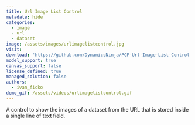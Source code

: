 ```yaml
---
title: Url Image List Control
metadate: hide
categories:
  - image
  - url
  - dataset
image: /assets/images/urlimagelistcontrol.jpg
visit: 
download: 'https://github.com/DynamicsNinja/PCF-Url-Image-List-Control'
model_support: true
canvas_support: false
license_defined: true
managed_solution: false
authors:
  - ivan_ficko
demo_gif: /assets/videos/urlimagelistcontrol.gif
---
```

A control to show the images of a dataset from the URL that is stored inside a single line of text field.
